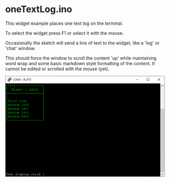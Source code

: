 # oneTextLog.ino

This widget example places one text log on the terminal.

To select the widget press F1 or select it with the mouse.

Occasionally the sketch will send a line of text to the widget, like a 'log' or 'chat' window.

This should force the window to scroll the content 'up' while maintaining word wrap and some basic markdown style formatting of the content. It cannot be edited or scrolled with the mouse (yet).

![](images/oneTextLog.png)